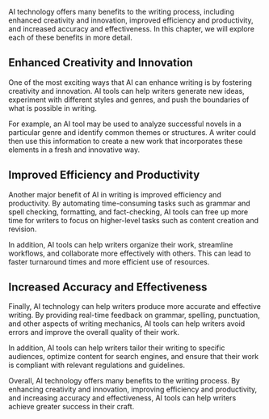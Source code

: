 
AI technology offers many benefits to the writing process, including enhanced creativity and innovation, improved efficiency and productivity, and increased accuracy and effectiveness. In this chapter, we will explore each of these benefits in more detail.

Enhanced Creativity and Innovation
----------------------------------

One of the most exciting ways that AI can enhance writing is by fostering creativity and innovation. AI tools can help writers generate new ideas, experiment with different styles and genres, and push the boundaries of what is possible in writing.

For example, an AI tool may be used to analyze successful novels in a particular genre and identify common themes or structures. A writer could then use this information to create a new work that incorporates these elements in a fresh and innovative way.

Improved Efficiency and Productivity
------------------------------------

Another major benefit of AI in writing is improved efficiency and productivity. By automating time-consuming tasks such as grammar and spell checking, formatting, and fact-checking, AI tools can free up more time for writers to focus on higher-level tasks such as content creation and revision.

In addition, AI tools can help writers organize their work, streamline workflows, and collaborate more effectively with others. This can lead to faster turnaround times and more efficient use of resources.

Increased Accuracy and Effectiveness
------------------------------------

Finally, AI technology can help writers produce more accurate and effective writing. By providing real-time feedback on grammar, spelling, punctuation, and other aspects of writing mechanics, AI tools can help writers avoid errors and improve the overall quality of their work.

In addition, AI tools can help writers tailor their writing to specific audiences, optimize content for search engines, and ensure that their work is compliant with relevant regulations and guidelines.

Overall, AI technology offers many benefits to the writing process. By enhancing creativity and innovation, improving efficiency and productivity, and increasing accuracy and effectiveness, AI tools can help writers achieve greater success in their craft.
